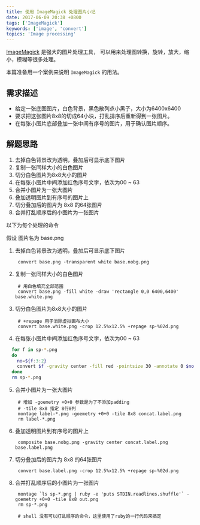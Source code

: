```yaml
---
title: 使用 ImageMagick 处理图片小记
date: 2017-06-09 20:38 +0800
tags: ['ImageMagick']
keywords: ['image', 'convert']
topics: 'Image processing'
---
```


[ImageMagick](http://imagemagick.org) 是强大的图片处理工具，
可以用来处理图转换，旋转，放大，缩小，模糊等很多处理。

本篇准备用一个案例来说明 `ImageMagick` 的用法。

## 需求描述

* 给定一张底图图片，白色背景，黑色散列点小黑子，大小为6400x6400
* 要求把这张图片8x8的切成64小块，打乱排序后重新得到一张图片。
* 在每张小图片底部叠加一张中间有序号的图片，用于确认图片顺序。

## 解题思路

1. 去掉白色背景改为透明，叠加后可显示底下图片
2. 复制一张同样大小的白色图片
3. 切分白色图片为8x8大小的图片
4. 在每张小图片中间添加红色序号文字，依次为00 ~ 63
5. 合并小图片为一张大图片
6. 叠加透明图片到有序号的图片上
7. 切分叠加后的图片为 8x8 的64张图片
8. 合并打乱顺序后的小图片为一张图片

以下为每个处理的命令

假设 图片名为 base.png

1. 去掉白色背景改为透明，叠加后可显示底下图片

        convert base.png -transparent white base.nobg.png

2. 复制一张同样大小的白色图片

        # 用白色填充全部范围
        convert base.png -fill white -draw 'rectangle 0,0 6400,6400' base.white.png

3. 切分白色图片为8x8大小的图片

        # +repage 用于消除虚拟画布大小
        convert base.white.png -crop 12.5%x12.5% +repage sp-%02d.png

4. 在每张小图片中间添加红色序号文字，依次为00 ~ 63

```sh
  for f in sp-*.png
  do
    no=${f:3:2}
    convert $f -gravity center -fill red -pointsize 30 -annotate 0 $no label-${no}.png
  done
  rm sp-*.png
```

5. 合并小图片为一张大图片

        # 增加 -goemetry +0+0 参数是为了不添加padding
        # -tile 8x8 指定 8行8列
        montage label-*.png -goemetry +0+0 -tile 8x8 concat.label.png
        rm label-*.png

6. 叠加透明图片到有序号的图片上

        composite base.nobg.png -gravity center concat.label.png base.label.png

7. 切分叠加后的图片为 8x8 的64张图片

        convert base.label.png -crop 12.5%x12.5% +repage sp-%02d.png

8. 合并打乱顺序后的小图片为一张图片

        montage `ls sp-*.png | ruby -e 'puts STDIN.readlines.shuffle'` -goemetry +0+0 -tile 8x8 out.png
        rm sp-*.png

        # shell 没有可以打乱顺序的命令，这里使用了ruby的一行代码来搞定

